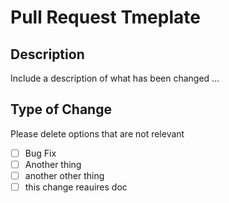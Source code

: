# Pull Request Tmeplate

## Description

Include a description of what has been changed ...

## Type of Change

Please delete options that are not relevant

- [ ] Bug Fix
- [ ] Another thing
- [ ] another other thing
- [ ] this change reauires doc
